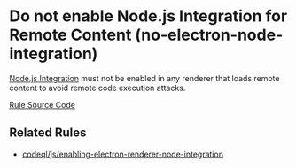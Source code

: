 # Do not enable Node.js Integration for Remote Content (no-electron-node-integration)

[Node.js Integration](https://www.electronjs.org/docs/tutorial/security#2-do-not-enable-nodejs-integration-for-remote-content) must not be enabled in any renderer that loads remote content to avoid remote code execution attacks.

[Rule Source Code](../../lib/rules/no-electron-node-integration.js)

## Related Rules

- [codeql/js/enabling-electron-renderer-node-integration](https://help.semmle.com/wiki/display/JS/Enabling+Node.js+integration+for+Electron+web+content+renderers)
